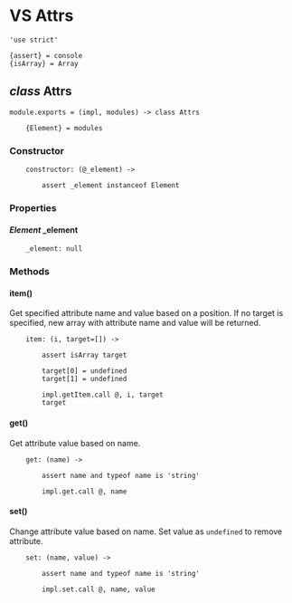 VS Attrs
========

	'use strict'

	{assert} = console
	{isArray} = Array

*class* Attrs
-------------

	module.exports = (impl, modules) -> class Attrs

		{Element} = modules

### Constructor

		constructor: (@_element) ->

			assert _element instanceof Element

### Properties

#### *Element* _element

		_element: null

### Methods

#### item()

Get specified attribute name and value based on a position.
If no target is specified, new array with attribute name and value will be returned.

		item: (i, target=[]) ->

			assert isArray target

			target[0] = undefined
			target[1] = undefined

			impl.getItem.call @, i, target
			target

#### get()

Get attribute value based on name.

		get: (name) ->

			assert name and typeof name is 'string'

			impl.get.call @, name

#### set()

Change attribute value based on name.
Set value as `undefined` to remove attribute.

		set: (name, value) ->

			assert name and typeof name is 'string'

			impl.set.call @, name, value